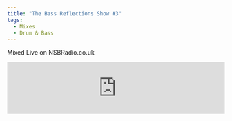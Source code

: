 ```yaml
---
title: "The Bass Reflections Show #3"
tags: 
  - Mixes
  - Drum & Bass
---
```


Mixed Live on NSBRadio.co.uk

<iframe width="100%" height="120" src="https://www.mixcloud.com/widget/iframe/?hide_cover=1&feed=%2Fbassreflections%2Fthe-bass-reflections-show-3-live-on-nsbradiocouk%2F" frameborder="0"></iframe>